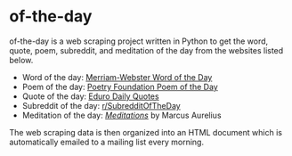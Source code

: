 # of-the-day

of-the-day is a web scraping project written in Python to get the word, quote, poem, subreddit, and meditation of the day from the websites listed below. 


* Word of the day: [Merriam-Webster Word of the Day](https://www.merriam-webster.com/word-of-the-day)
* Poem of the day: [Poetry Foundation Poem of the Day](https://www.poetryfoundation.org/poems/poem-of-the-day)
* Quote of the day: [Eduro Daily Quotes](https://www.eduro.com/)
* Subreddit of the day: [r/SubredditOfTheDay](https://www.reddit.com/r/subredditoftheday/)
* Meditation of the day: [*Meditations*](http://oll.libertyfund.org/titles/antoninus-the-meditations-of-the-emperor-marcus-aurelius-antoninus-2008) by Marcus Aurelius


The web scraping data is then organized into an HTML document which is automatically emailed to a mailing list every morning. 


